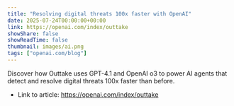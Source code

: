 ```yaml
---
title: "Resolving digital threats 100x faster with OpenAI"
date: 2025-07-24T00:00:00+00:00
link: https://openai.com/index/outtake
showShare: false
showReadTime: false
thumbnail: images/ai.png
tags: ["openai.com/blog"]
---
```

Discover how Outtake uses GPT-4.1 and OpenAI o3 to power AI agents that detect and resolve digital threats 100x faster than before.

- Link to article: https://openai.com/index/outtake